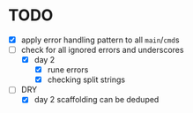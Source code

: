 # TODO

- [x] apply error handling pattern to all `main`/`cmd`s
- [ ] check for all ignored errors and underscores
  - [x] day 2
    - [x] rune errors
    - [x] checking split strings
- [ ] DRY
  - [x] day 2 scaffolding can be deduped
